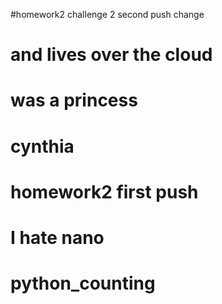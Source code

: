#homework2 challenge 2 second push change
# and lives over the cloud 
# was a princess
# cynthia
# homework2 first push
# I hate nano
# python_counting
